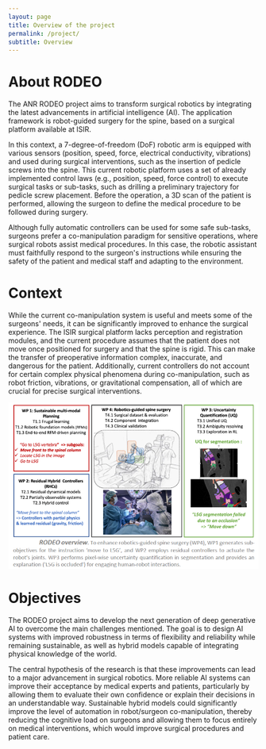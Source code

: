 ```yaml
---
layout: page
title: Overview of the project
permalink: /project/
subtitle: Overview
---
```


# About RODEO

The ANR RODEO project aims to transform surgical robotics by integrating the latest advancements in artificial intelligence (AI). The application framework is robot-guided surgery for the spine, based on a surgical platform available at ISIR.

In this context, a 7-degree-of-freedom (DoF) robotic arm is equipped with various sensors (position, speed, force, electrical conductivity, vibrations) and used during surgical interventions, such as the insertion of pedicle screws into the spine. This current robotic platform uses a set of already implemented control laws (e.g., position, speed, force control) to execute surgical tasks or sub-tasks, such as drilling a preliminary trajectory for pedicle screw placement. Before the operation, a 3D scan of the patient is performed, allowing the surgeon to define the medical procedure to be followed during surgery.

Although fully automatic controllers can be used for some safe sub-tasks, surgeons prefer a co-manipulation paradigm for sensitive operations, where surgical robots assist medical procedures. In this case, the robotic assistant must faithfully respond to the surgeon's instructions while ensuring the safety of the patient and medical staff and adapting to the environment.

# Context

While the current co-manipulation system is useful and meets some of the surgeons' needs, it can be significantly improved to enhance the surgical experience. The ISIR surgical platform lacks perception and registration modules, and the current procedure assumes that the patient does not move once positioned for surgery and that the spine is rigid. This can make the transfer of preoperative information complex, inaccurate, and dangerous for the patient. Additionally, current controllers do not account for certain complex physical phenomena during co-manipulation, such as robot friction, vibrations, or gravitational compensation, all of which are crucial for precise surgical interventions.


<div class="image-container">
  <img src="assets/img/Apercu-du-projet-RODEO-1.png" alt="RODEO s">
</div>

# Objectives

The RODEO project aims to develop the next generation of deep generative AI to overcome the main challenges mentioned. The goal is to design AI systems with improved robustness in terms of flexibility and reliability while remaining sustainable, as well as hybrid models capable of integrating physical knowledge of the world.

The central hypothesis of the research is that these improvements can lead to a major advancement in surgical robotics. More reliable AI systems can improve their acceptance by medical experts and patients, particularly by allowing them to evaluate their own confidence or explain their decisions in an understandable way. Sustainable hybrid models could significantly improve the level of automation in robot/surgeon co-manipulation, thereby reducing the cognitive load on surgeons and allowing them to focus entirely on medical interventions, which would improve surgical procedures and patient care.